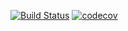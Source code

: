 [![Build Status](https://app.travis-ci.com/Mengyuan-Lii/cs107test.svg?branch=main)](https://app.travis-ci.com/Mengyuan-Lii/cs107test)
[![codecov](https://codecov.io/gh/Mengyuan-Lii/cs107test/branch/master/graph/badge.svg?token=QV8JZDBCQL)](https://codecov.io/gh/Mengyuan-Lii/cs107test)
